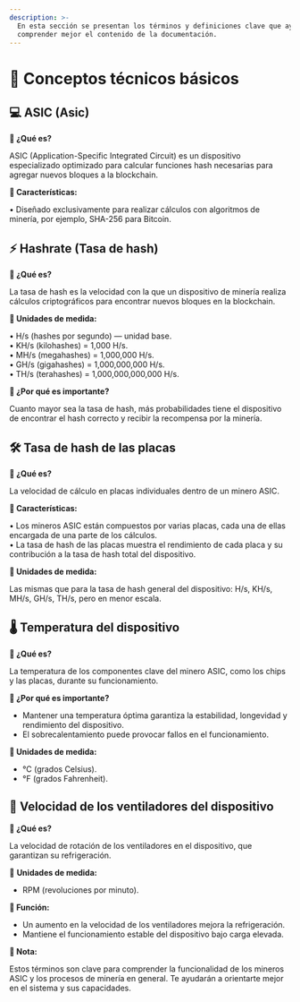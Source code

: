 ```yaml
---
description: >-
  En esta sección se presentan los términos y definiciones clave que ayudarán a
  comprender mejor el contenido de la documentación.
---
```


# 📘 Conceptos técnicos básicos

## 💻 ASIC (Asic)

**🔹 ¿Qué es?**  

ASIC (Application-Specific Integrated Circuit) es un dispositivo especializado optimizado para calcular funciones hash necesarias para agregar nuevos bloques a la blockchain.  

**🔹 Características:**  

• Diseñado exclusivamente para realizar cálculos con algoritmos de minería, por ejemplo, SHA-256 para Bitcoin.  

## ⚡ Hashrate (Tasa de hash)  

**🔹 ¿Qué es?**  

La tasa de hash es la velocidad con la que un dispositivo de minería realiza cálculos criptográficos para encontrar nuevos bloques en la blockchain.  

**🔹 Unidades de medida:**  

• H/s (hashes por segundo) — unidad base.  
• KH/s (kilohashes) = 1,000 H/s.  
• MH/s (megahashes) = 1,000,000 H/s.  
• GH/s (gigahashes) = 1,000,000,000 H/s.  
• TH/s (terahashes) = 1,000,000,000,000 H/s.  

**🔹 ¿Por qué es importante?**  

Cuanto mayor sea la tasa de hash, más probabilidades tiene el dispositivo de encontrar el hash correcto y recibir la recompensa por la minería.  

## 🛠️ Tasa de hash de las placas  

**🔹 ¿Qué es?**  

La velocidad de cálculo en placas individuales dentro de un minero ASIC.  

**🔹 Características:**  

• Los mineros ASIC están compuestos por varias placas, cada una de ellas encargada de una parte de los cálculos.  
• La tasa de hash de las placas muestra el rendimiento de cada placa y su contribución a la tasa de hash total del dispositivo.  

**🔹 Unidades de medida:**  

Las mismas que para la tasa de hash general del dispositivo: H/s, KH/s, MH/s, GH/s, TH/s, pero en menor escala.  

## 🌡️ Temperatura del dispositivo  

**🔹 ¿Qué es?**  

La temperatura de los componentes clave del minero ASIC, como los chips y las placas, durante su funcionamiento.  

**🔹 ¿Por qué es importante?**  

* Mantener una temperatura óptima garantiza la estabilidad, longevidad y rendimiento del dispositivo.  
* El sobrecalentamiento puede provocar fallos en el funcionamiento.  

**🔹 Unidades de medida:**  

* °C (grados Celsius).  
* °F (grados Fahrenheit).  

## 🔄 Velocidad de los ventiladores del dispositivo  

**🔹 ¿Qué es?**  

La velocidad de rotación de los ventiladores en el dispositivo, que garantizan su refrigeración.  

🔹 **Unidades de medida:**  

* RPM (revoluciones por minuto).  

**🔹 Función:**  

* Un aumento en la velocidad de los ventiladores mejora la refrigeración.  
* Mantiene el funcionamiento estable del dispositivo bajo carga elevada.  

**🎯 Nota:**  

Estos términos son clave para comprender la funcionalidad de los mineros ASIC y los procesos de minería en general. Te ayudarán a orientarte mejor en el sistema y sus capacidades.  
